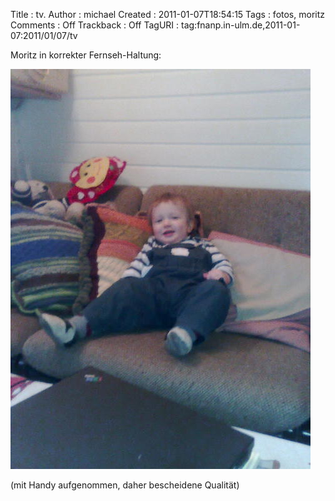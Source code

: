 Title     : tv.
Author    : michael
Created   : 2011-01-07T18:54:15
Tags      : fotos, moritz
Comments  : Off
Trackback : Off
TagURI    : tag:fnanp.in-ulm.de,2011-01-07:2011/01/07/tv

Moritz in korrekter Fernseh-Haltung:

![fernseh-haltung](tv.jpg)

(mit Handy aufgenommen, daher bescheidene Qualität)
